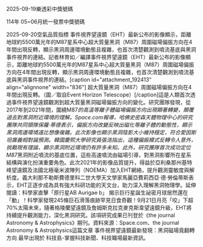 
2025-09-19樂透彩中獎號碼

                                
114年 05~06月統一發票中獎號碼
                             
2025-09-20空氣品質指標
                              事件視界望遠鏡（EHT）最新公布的影像顯示，距離地球約5500萬光年的M87星系中心超大質量黑洞（M87）周圍磁場偏振方向在4年間出現反轉，顯示黑洞周邊環境動態且複雜，也首次清楚觀測到噴流基底與黑洞事件視界的連結。記者林育如／編譯事件視界望遠鏡（EHT）最新公布的影像顯示，距離地球約5500萬光年的M87星系中心超大質量黑洞（M87）周圍磁場偏振方向在4年間出現反轉，顯示黑洞周邊環境動態且複雜，也首次清楚觀測到噴流基底與黑洞事件視界的連結。[caption id="attachment_192413" align="alignnone" width="836"] 超大質量黑洞（M87）周圍磁場偏振方向在4年間出現反轉。（圖／取自Event Horizon Telescope）[/caption]這是人類首次透過事件視界望遠鏡觀測到超大質量黑洞磁場偏振方向的變化。研究團隊發現，從2017年到2021年間，圍繞M87*的高溫等離子體磁場偏振方向出現顯著轉變，顛覆過去對黑洞附近環境的理解。Space.com報導，哈佛史密森天體物理中心的研究團隊共同領隊保羅‧蒂德表示，偏振方向改變反映出磁化等離子體的動態性，顯示黑洞周邊環境遠比想像複雜。此次影像也顯示黑洞陰影大小維持穩定，符合愛因斯坦廣義相對論預測。韓國慶熙大學研究員張浩指出，這種偏振模式反轉令人意外，挑戰現有理論，顯示黑洞附近環境仍有許多未知。此外，研究團隊首次成功定位M87*黑洞附近噴流的基底位置，這些高速噴流由磁場引導，對黑洞影響所在星系結構與演化扮演重要角色。此次2021年的影像品質提升，得益於亞利桑那州基特峰望遠鏡及法國北極毫米波陣列（NOEMA）加入EHT網絡，提升觀測靈敏度與解析度。義大利那不勒斯費德里科二世大學天文學家馬麗亞費莉西亞‧德‧勞倫蒂斯表示，EHT正逐步成為具有強大科研功能的天文台，助力深入理解黑洞物理學。延伸閱讀：科學家直擊「原行星AB Aurigae b」 揭示巨行星誕生祕密月球居然還在「動」！科學家發現245條巨石滑落痕跡罕見日食奇觀！9月21日月亮「咬」下超70%太陽未來，隨著格陵蘭望遠鏡及詹姆斯克拉克麥克斯韋望遠鏡升級，EHT將持續提升觀測能力，深化黑洞研究。該項研究成果已刊登於《the journal Astronomy & Astrophysics》期刊。資料來源：Space.com、the journal Astronomy & Astrophysics這篇文章 事件視界望遠鏡最新發現：黑洞磁場竟翻轉方向 最早出現於 科技島-掌握科技新聞、科技職場最新資訊。